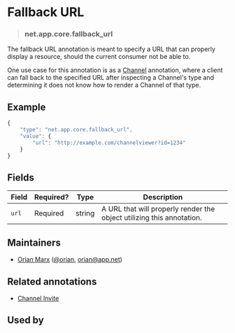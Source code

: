 <!-- give your annotation a title -->
# Fallback URL

<!-- specify the "type" for your annotation -->
> ### net.app.core.fallback_url

<!-- provide a description of what your annotation represents -->
The fallback URL annotation is meant to specify a URL that can properly display a resource, should the current consumer not be able to. 

One use case for this annotation is as a [Channel](http://developers.app.net/docs/resources/channel/) annotation, where a client can fall back to the specified URL after inspecting a Channel's type and determining it does not know how to render a Channel of that type.

<!-- provide at least one example of what your annotation might look like in the wild -->
## Example

~~~ js
{
    "type": "net.app.core.fallback_url",
    "value": {
        "url": "http://example.com/channelviewer?id=1234"
    }
}
~~~

<!-- provide a complete description of the fields in the "value" object for your annotation -->
## Fields

| Field | Required? | Type   | Description                                                           |
| ----- | --------- | ----   | -----------                                                           |
| `url` | Required  | string | A URL that will properly render the object utilizing this annotation. |

<!-- provide a way to contact you -->
## Maintainers
* [Orian Marx](http://orianmarx.com) ([@orian](https://alpha.app.net/orian), [orian@app.net](mailto:orian@app.net))

<!-- provide references to related annotations -->
## Related annotations
* [Channel Invite](net.app.core.channel.invite.md)

<!-- provide references to compatible apps / service -->
## Used by
